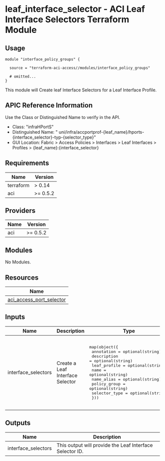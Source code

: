 # leaf_interface_selector - ACI Leaf Interface Selectors Terraform Module

## Usage

```hcl
module "interface_policy_groups" {

  source = "terraform-aci-access//modules/interface_policy_groups"

  # omitted...
}
```

This module will Create leaf Interface Selectors for a Leaf Interface Profile.

## APIC Reference Information

Use the Class or Distinguished Name to verify in the API.

* Class: "infraHPortS"
* Distinguished Name: " uni/infra/accportprof-{leaf_name}/hports-{interface_selector}-typ-{selector_type}"
* GUI Location: Fabric > Access Policies > Interfaces > Leaf Interfaces > Profiles > {leaf_name}:{interface_selector}

<!-- BEGINNING OF PRE-COMMIT-TERRAFORM DOCS HOOK -->
## Requirements

| Name | Version |
|------|---------|
| terraform | > 0.14 |
| aci | >= 0.5.2 |

## Providers

| Name | Version |
|------|---------|
| aci | >= 0.5.2 |

## Modules

No Modules.

## Resources

| Name |
|------|
| [aci_access_port_selector](https://registry.terraform.io/providers/ciscodevnet/aci/0.5.2/docs/resources/access_port_selector) |

## Inputs

| Name | Description | Type | Default | Required |
|------|-------------|------|---------|:--------:|
| interface\_selectors | Create a Leaf Interface Selector | <pre>map(object({<br>    annotation    = optional(string)<br>    description   = optional(string)<br>    leaf_profile  = optional(string)<br>    name          = optional(string)<br>    name_alias    = optional(string)<br>    policy_group  = optional(string)<br>    selector_type = optional(string)<br>  }))</pre> | <pre>{<br>  "default": {<br>    "annotation": "",<br>    "description": "",<br>    "leaf_profile": "",<br>    "name": "Eth1-1",<br>    "name_alias": "",<br>    "policy_group": "",<br>    "selector_type": "range"<br>  }<br>}</pre> | no |

## Outputs

| Name | Description |
|------|-------------|
| interface\_selectors | This output will provide the Leaf Interface Selector ID. |
<!-- END OF PRE-COMMIT-TERRAFORM DOCS HOOK -->
